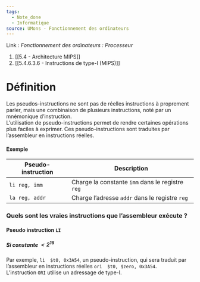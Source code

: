 ```yaml
---
tags:
  - Note_done
  - Informatique
source: UMons - Fonctionnement des ordinateurs
---
```


Link :
_Fonctionnement des ordinateurs : Processeur_
1. [[5.4 - Architecture MIPS]]
2. [[5.4.6.3.6 - Instructions de type-I (MIPS)]]

# Définition
Les pseudos-instructions ne sont pas de réelles instructions à proprement parler, mais une combinaison de plusieurs instructions, noté par un mnémonique d’instruction. 
\
L’utilisation de pseudo-instructions permet de rendre certaines opérations plus faciles à exprimer. Ces pseudo-instructions sont traduites par l’assembleur en instructions réelles.

#### Exemple
| Pseudo-instruction | Description                                      |
| ------------------ | ------------------------------------------------ |
| `li reg, imm`      | Charge la constante `imm` dans le registre `reg` |
| `la reg, addr`     | Charge l’adresse `addr` dans le registre `reg`   |
### Quels sont les vraies instructions que l’assembleur exécute ?
#### Pseudo instruction `LI` 
##### Si constante $<2^{16}$ 
Par exemple, `li  $t0, 0x3A54`, un pseudo-instruction, qui sera traduit par l’assembleur en instructions réelles `ori  $t0, $zero, 0x3A54`.
\
L’instruction `ORI` utilise un adressage de type-I. 